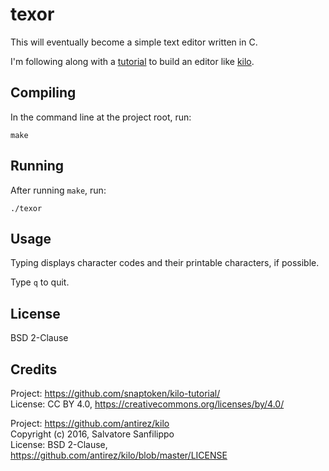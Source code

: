 # texor

This will eventually become a simple text editor written in C.

I'm following along with a [tutorial](http://viewsourcecode.org/snaptoken/kilo/) to build an editor like [kilo](http://antirez.com/news/108).

## Compiling

In the command line at the project root, run:

```
make
```

## Running

After running `make`, run:

```
./texor
```

## Usage

Typing displays character codes and their printable characters, if possible.

Type `q` to quit.

## License

BSD 2-Clause

## Credits

Project: https://github.com/snaptoken/kilo-tutorial/  
License: CC BY 4.0, https://creativecommons.org/licenses/by/4.0/

Project: https://github.com/antirez/kilo  
Copyright (c) 2016, Salvatore Sanfilippo <antirez at gmail dot com>  
License: BSD 2-Clause, https://github.com/antirez/kilo/blob/master/LICENSE

